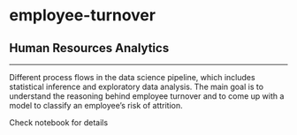 # employee-turnover

## Human Resources Analytics
***
Different process flows in the data science pipeline, which includes statistical inference and exploratory data analysis. The main goal is to understand the reasoning behind employee turnover and to come up with a model to classify an employee’s risk of attrition.

Check notebook for details
